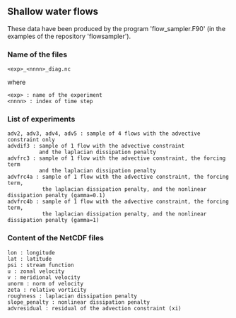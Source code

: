 ## Shallow water flows

These data have been produced by the program 'flow_sampler.F90'
(in the examples of the repository 'flowsampler').

### Name of the files

```
<exp>_<nnnn>_diag.nc
```

where

```
<exp> : name of the experiment
<nnnn> : index of time step
```

### List of experiments

```
adv2, adv3, adv4, adv5 : sample of 4 flows with the advective constraint only
advdif3 : sample of 1 flow with the advective constraint
          and the laplacian dissipation penalty
advfrc3 : sample of 1 flow with the advective constraint, the forcing term
          and the laplacian dissipation penalty
advfrc4a : sample of 1 flow with the advective constraint, the forcing term,
           the laplacian dissipation penalty, and the nonlinear dissipation penalty (gamma=0.1)
advfrc4b : sample of 1 flow with the advective constraint, the forcing term,
           the laplacian dissipation penalty, and the nonlinear dissipation penalty (gamma=1)
```

### Content of the NetCDF files

```
lon : longitude
lat : latitude
psi : stream function
u : zonal velocity
v : meridional velocity
unorm : norm of velocity
zeta : relative vorticity
roughness : laplacian dissipation penalty
slope_penalty : nonlinear dissipation penalty
advresidual : residual of the advection constraint (xi)
```

